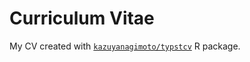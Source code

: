 # Curriculum Vitae

My CV created with [`kazuyanagimoto/typstcv`](https://github.com/kazuyanagimoto/typstcv) R package.
